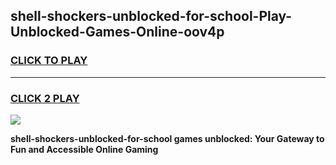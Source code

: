 
## shell-shockers-unblocked-for-school-Play-Unblocked-Games-Online-oov4p
<h3>
<a href="https://premium76.site?title=shell-shockers-unblocked-for-school&ref=25A">CLICK TO PLAY</a></h3>
<hr>

<h3>
<a href="https://premium76.site?title=shell-shockers-unblocked-for-school&ref=25A">CLICK 2 PLAY</a>
  
</h3>

<a href="https://premium76.site?title=shell-shockers-unblocked-for-school&ref=25A"><img src="https://clearcache.store/games.png"></a>


**shell-shockers-unblocked-for-school games unblocked: Your Gateway to Fun and Accessible Online Gaming**
